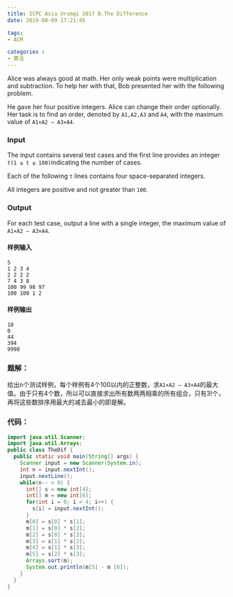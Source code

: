 ```yaml
---
title: ICPC Asia Urumqi 2017 B.The Difference
date: 2019-08-09 17:21:45

tags:
- ACM

categories :
- 算法
---
```


Alice was always good at math. Her only weak points were multiplication and subtraction. To help her with that, Bob presented her with the following problem.

He gave her four positive integers. Alice can change their order optionally. Her task is to find an order, denoted by `A1,A2,A3` and `A4`, with the maximum value of `A1×A2 − A3×A4`.

### Input

The input contains several test cases and the first line provides an integer `t(1 ≤ t ≤ 100)`indicating the number of cases.

Each of the following `t` lines contains four space-separated integers.

All integers are positive and not greater than `100`.

### Output

For each test case, output a line with a single integer, the maximum value of `A1×A2 − A3×A4`.

#### 样例输入

```
5
1 2 3 4
2 2 2 2
7 4 3 8
100 99 98 97
100 100 1 2
```

#### 样例输出

```
10
0
44
394
9998
```

### 题解：

给出n个测试样例，每个样例有4个100以内的正整数，求`A1×A2 − A3×A4`的最大值。由于只有4个数，所以可以直接求出所有数两两相乘的所有组合，只有3!个，再将这些数排序用最大的减去最小的即是解。

### 代码：

```java
import java.util.Scanner;
import java.util.Arrays;
public class TheDif {
  public static void main(String[] args) {
    Scanner input = new Scanner(System.in);
    int n = input.nextInt();
    input.nextLine();
    while(n-- > 0) {
      int[] s = new int[4];
      int[] m = new int[6];
      for(int i = 0; i < 4; i++) {
        s[i] = input.nextInt();
      }
      m[0] = s[0] * s[1];
      m[1] = s[0] * s[2];
      m[2] = s[0] * s[3];
      m[3] = s[1] * s[2];
      m[4] = s[1] * s[3];
      m[5] = s[2] * s[3];
      Arrays.sort(m);
      System.out.println(m[5] - m [0]);
    }
  }
}
```



